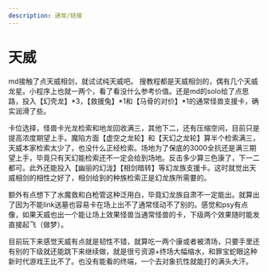 ```yaml
---
description: 通常/链接
---
```


# 天威

md接触了点天威相剑，就试试纯天威吧。 搜教程都是天威相剑的，偶有几个天威龙星。小程序上也就一两个，看了看没什么参考价值。还是md的solo给了点思路，投入【幻壳龙】\*3，【救援兔】\*1和【马骨的对价】\*1的通常怪兽支援卡，确实润滑了些。

&#x20;卡位选择，怪兽卡光龙检索和地龙回收满三，其他下二，还有压缩空间，目前只是提高浓度期望上手。魔陷方面【虚空之龙轮】和【天幻之龙轮】算半个检索满三，天威本家检索太少了，也没什么正经检索。场地为了保底的3000全抗还是满三期望上手，毕竟只有天幻能检索还不一定会给到场地。反击多少算三色康了，下一二都可。此外还能投入【幽丽的幻泷】【相剑暗转】等幻龙族支援卡。这时就觉出天威相剑的相性之好了，相剑给到的种族检索正是幻龙族所需要的。

&#x20;额外有点想下了水魔救和白枪管这种泛用白，毕竟幻龙族自肃不一定能出。就算出了因为不能link送墓也容易卡在场上出不了通常怪动不了别的。感觉和psy有点像，如果天威也出一个能让场上效果怪兽当通常怪兽的卡，下级两个效果随时能发直接起飞（做梦）。&#x20;

目前玩下来感觉天威有点就是韧性不错，就算吃一两个康或者被清场，只要手里还有别的下级就还能跳下来继续做，就是很亏资源+终场大幅缩水，和罪宝蛇眼这种新时代游戏王比不了。也没有能看的终端，一个去对象抗性就能打的满头大汗。
